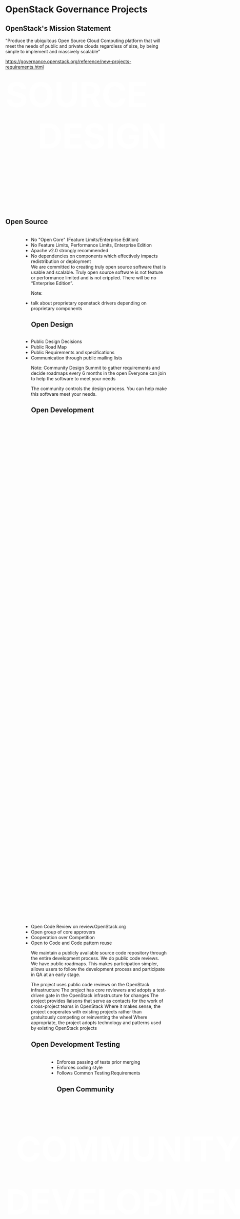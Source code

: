 <!-- .slide: data-state="section-break" id="governance"  data-timing="30" -->
# OpenStack Governance Projects


<!-- .slide: data-state="normal" id="openstack-mission"  data-timing="60" -->
## OpenStack's Mission Statement

<img data-src="images/openstack-logo-plain.png" width="50%" style="float: left; margin-right: 8px" />

<div class="call-to-action">
    "Produce the ubiquitous Open Source Cloud Computing platform
    that will meet the needs of public and private clouds
    regardless of size, by being simple to implement and massively scalable”
</div>

https://governance.openstack.org/reference/new-projects-requirements.html


<!-- .slide: data-background="images/open_sign_background.jpg" data-background-size="100%" id="governance-four-opens" data-menu-title="The Four Opens" data-timing="60"  -->
<!-- <h1 style="color: white">The Four Opens</h1> -->

<div style="color: white; font-size: 80pt; font-weight: bold; text-transform: uppercase">
<div>
        <div class="fragment" style="float: left; align: top left">Source</div>
        <div class="fragment" style="float: right; align: top right">Design</div>
    </div>
    <div style="padding: 8pt">&nbsp;</div>
    <div>
        <p class="fragment" style="position: absolute; bottom: 0">Development</p>
        <p class="fragment" style="position: absolute; bottom: 124pt; right: 0">Community</p>
    </div>
        <div style="padding: 8pt">&nbsp;</div>

</div>


<!-- .slide: data-state="normal" id="governance-open-source" data-timing="90" -->
## Open Source

<img data-src="images/use_open_source.jpg" style="float: left; height: 70%; margin-right: 80px"/>

<ul style="display: inline">
    <li>No "Open Core" (Feature Limits/Enterprise Edition)</li>
    <li>No Feature Limits, Performance Limits, Enterprise Edition</li>
    <li>Apache v2.0 strongly recommended</li>
    <li>No dependencies on components which effectively impacts redistribution or deployment</li>
</ul>

<aside class="notes">
We are committed to creating truly open source software that is usable and
scalable. Truly open source software is not feature or performance limited and
is not crippled. There will be no “Enterprise Edition”.
</aside>

Note:
* talk about proprietary openstack drivers depending on proprietary components


<!-- .slide: data-state="normal" id="governance-open-design" data-timing="90" -->
## Open Design

<p style="text-align: center">
<img data-src="images/open_design.jpg" style="width: 50%"/>
</p>

*   Public Design Decisions
*   Public Road Map
*   Public Requirements and specifications
*   Communication through public mailing lists

Note:
Community Design Summit to gather requirements and decide roadmaps
every 6 months in the open
Everyone can join to help the software to meet your needs

The community controls the design process. You can help make this software meet
your needs.


<!-- .slide: data-state="normal" id="governance-open-development" data-timing="90" -->
## Open Development

<p style="text-align: center">
<img data-src="images/development.jpg" style="height: 40%"/>
</p>

*   Open Code Review on review.OpenStack.org
*   Open group of core approvers
*   Cooperation over Competition
*   Open to Code and Code pattern reuse

<aside class="notes">
We maintain a publicly available source code repository through the entire
development process. We do public code reviews. We have public roadmaps. This
makes participation simpler, allows users to follow the development process and
participate in QA at an early stage.

The project uses public code reviews on the OpenStack infrastructure
The project has core reviewers and adopts a test-driven gate in the OpenStack infrastructure for changes
The project provides liaisons that serve as contacts for the work of cross-project teams in OpenStack
Where it makes sense, the project cooperates with existing projects rather than gratuitously competing or reinventing the wheel
Where appropriate, the project adopts technology and patterns used by existing OpenStack projects
</aside>


<!-- .slide: data-state="normal" id="governance-open-testing" data-timing="60" -->
## Open Development Testing

<img data-src="images/jenkins_checks.png" style="float: left; height: 70%; margin-right: 80px"/>

<ul style="display: inline">
    <li>Enforces passing of tests prior merging
    <li>Enforces coding style
    <li>Follows Common Testing Requirements
</ul>


<!-- .slide: data-state="normal" id="governance-open-community" data-timing="90" -->
## Open Community

<p style="text-align: center">
<img data-src="images/cloud-community-cut.png" style="height: 40%"/>
</p>

*   Healthy, vibrant community acting in Lazy consensus model
*   Processes are documented, open and transparent
*   Contributor chosen technical lead
*   Meetings are held & recorded in public IRC

Note:
One of our core goals is to maintain a healthy, vibrant developer and user
community. Most decisions are made using a lazy consensus model. All processes
are documented, open and transparent.

The technical governance of the project is a community meritocracy with
contributors electing technical leads and members of the Technical Committee.

All project meetings are held in public IRC channels and recorded. Additional
technical communication is through public mailing lists and is archived.
